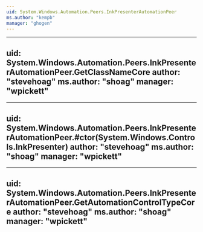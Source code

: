```yaml
---
uid: System.Windows.Automation.Peers.InkPresenterAutomationPeer
ms.author: "kempb"
manager: "ghogen"
---
```


---
uid: System.Windows.Automation.Peers.InkPresenterAutomationPeer.GetClassNameCore
author: "stevehoag"
ms.author: "shoag"
manager: "wpickett"
---

---
uid: System.Windows.Automation.Peers.InkPresenterAutomationPeer.#ctor(System.Windows.Controls.InkPresenter)
author: "stevehoag"
ms.author: "shoag"
manager: "wpickett"
---

---
uid: System.Windows.Automation.Peers.InkPresenterAutomationPeer.GetAutomationControlTypeCore
author: "stevehoag"
ms.author: "shoag"
manager: "wpickett"
---
